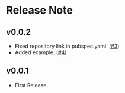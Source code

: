 # Release Note

## v0.0.2

- Fixed repository link in pubspec.yaml. ([#3](https://github.com/twitter-dart/twitter-cards/issues/3))
- Added example. ([#4](https://github.com/twitter-dart/twitter-cards/issues/4))

## v0.0.1

- First Release.
